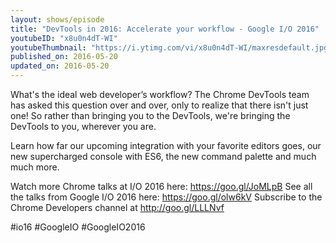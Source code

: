 ```yaml
---
layout: shows/episode
title: "DevTools in 2016: Accelerate your workflow - Google I/O 2016"
youtubeID: "x8u0n4dT-WI"
youtubeThumbnail: "https://i.ytimg.com/vi/x8u0n4dT-WI/maxresdefault.jpg"
published_on: 2016-05-20
updated_on: 2016-05-20
---
```


What's the ideal web developer’s workflow? The Chrome DevTools team has asked this question over and over, only to realize that there isn't just one! So rather than bringing you to the DevTools, we're bringing the DevTools to you, wherever you are.

Learn how far our upcoming integration with your favorite editors goes, our new supercharged console with ES6, the new command palette and much much more.

Watch more Chrome talks at I/O 2016 here: https://goo.gl/JoMLpB 
See all the talks from Google I/O 2016 here: https://goo.gl/olw6kV
Subscribe to the Chrome Developers channel at http://goo.gl/LLLNvf 

#io16 #GoogleIO #GoogleIO2016
